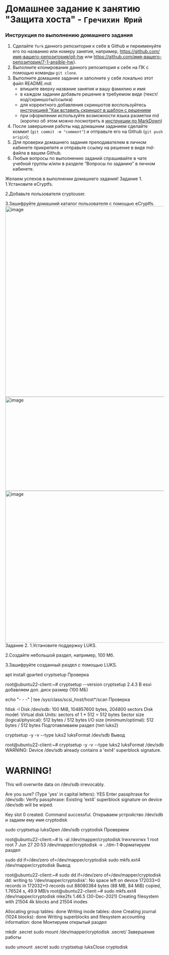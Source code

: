 # Домашнее задание к занятию "Защита хоста" - `Гречихин Юрий`


### Инструкция по выполнению домашнего задания

   1. Сделайте `fork` данного репозитория к себе в Github и переименуйте его по названию или номеру занятия, например, https://github.com/имя-вашего-репозитория/git-hw или  https://github.com/имя-вашего-репозитория/7-1-ansible-hw).
   2. Выполните клонирование данного репозитория к себе на ПК с помощью команды `git clone`.
   3. Выполните домашнее задание и заполните у себя локально этот файл README.md:
      - впишите вверху название занятия и вашу фамилию и имя
      - в каждом задании добавьте решение в требуемом виде (текст/код/скриншоты/ссылка)
      - для корректного добавления скриншотов воспользуйтесь [инструкцией "Как вставить скриншот в шаблон с решением](https://github.com/netology-code/sys-pattern-homework/blob/main/screen-instruction.md)
      - при оформлении используйте возможности языка разметки md (коротко об этом можно посмотреть в [инструкции  по MarkDown](https://github.com/netology-code/sys-pattern-homework/blob/main/md-instruction.md))
   4. После завершения работы над домашним заданием сделайте коммит (`git commit -m "comment"`) и отправьте его на Github (`git push origin`);
   5. Для проверки домашнего задания преподавателем в личном кабинете прикрепите и отправьте ссылку на решение в виде md-файла в вашем Github.
   6. Любые вопросы по выполнению заданий спрашивайте в чате учебной группы и/или в разделе “Вопросы по заданию” в личном кабинете.
   
Желаем успехов в выполнении домашнего задания!
Задание 1. 
1.Установите eCryptfs.

2.Добавьте пользователя cryptouser.

3.Зашифруйте домашний каталог пользователя с помощью eCryptfs.
<img width="981" height="606" alt="image" src="https://github.com/user-attachments/assets/0acccc86-e4e1-40c0-9d03-591bd900b923" />
<img width="898" height="299" alt="image" src="https://github.com/user-attachments/assets/2128c6c9-5de6-46b7-81f0-ad351544496d" />
<img width="921" height="483" alt="image" src="https://github.com/user-attachments/assets/51ffe267-5da7-4e52-83a2-275b87bef3e9" />
Задание 2.
1.Установите поддержку LUKS.

2.Создайте небольшой раздел, например, 100 Мб.

3.Зашифруйте созданный раздел с помощью LUKS.

apt install gparted cryptsetup
Проверка

root@ubuntu22-client:~# cryptsetup --version
cryptsetup 2.4.3
В esxi добавляем доп. диск размер (100 МБ)

echo "- - -" | tee /sys/class/scsi_host/host*/scan
Проверка

fdisk -l
Disk /dev/sdb: 100 MiB, 104857600 bytes, 204800 sectors
Disk model: Virtual disk
Units: sectors of 1 * 512 = 512 bytes
Sector size (logical/physical): 512 bytes / 512 bytes
I/O size (minimum/optimal): 512 bytes / 512 bytes
Подготавливаем раздел (тип luks2)

cryptsetup -y -v --type luks2 luksFormat /dev/sdb
Вывод

root@ubuntu22-client:~# cryptsetup -y -v --type luks2 luksFormat /dev/sdb
WARNING: Device /dev/sdb already contains a 'ext4' superblock signature.

WARNING!
========
This will overwrite data on /dev/sdb irrevocably.

Are you sure? (Type 'yes' in capital letters): YES
Enter passphrase for /dev/sdb:
Verify passphrase:
Existing 'ext4' superblock signature on device /dev/sdb will be wiped.

Key slot 0 created.
Command successful.
Открываем устройство /dev/sdb и задаем ему имя cryptodisk

sudo cryptsetup luksOpen /dev/sdb cryptodisk
Проверяем

root@ubuntu22-client:~# ls -al /dev/mapper/cryptodisk
lrwxrwxrwx 1 root root 7 Jun 27 20:53 /dev/mapper/cryptodisk -> ../dm-1
Форматируем раздел

sudo dd if=/dev/zero of=/dev/mapper/cryptodisk
sudo mkfs.ext4 /dev/mapper/cryptodisk
Вывод

root@ubuntu22-client:~# sudo dd if=/dev/zero of=/dev/mapper/cryptodisk
dd: writing to '/dev/mapper/cryptodisk': No space left on device
172033+0 records in
172032+0 records out
88080384 bytes (88 MB, 84 MiB) copied, 1.76524 s, 49.9 MB/s
root@ubuntu22-client:~# sudo mkfs.ext4 /dev/mapper/cryptodisk
mke2fs 1.46.5 (30-Dec-2021)
Creating filesystem with 21504 4k blocks and 21504 inodes

Allocating group tables: done
Writing inode tables: done
Creating journal (1024 blocks): done
Writing superblocks and filesystem accounting information: done
Монтируем открытый раздел

mkdir .secret
sudo mount /dev/mapper/cryptodisk .secret/
Завершение работы

sudo umount .secret
sudo cryptsetup luksClose cryptodisk











